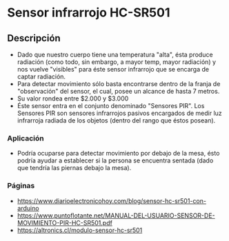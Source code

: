 # Sensor infrarrojo HC-SR501

## Descripción
  - Dado que nuestro cuerpo tiene una temperatura "alta", ésta produce radiación (como todo, sin embargo, a mayor temp, mayor radiación) y nos vuelve
  "visibles" para éste sensor infrarrojo que se encarga de captar radiación.
  - Para detectar movimiento sólo basta encontrarse dentro de la franja de "observación" del sensor, el cual, posee un alcance de hasta 7 metros.
  - Su valor rondea entre $2.000 y $3.000
  - Éste sensor entra en el conjunto denominado "Sensores PIR". Los Sensores PIR son sensores infrarrojos pasivos encargados de medir luz infrarroja radiada
  de los objetos (dentro del rango que éstos posean).
  
### Aplicación
  - Podría ocuparse para detectar movimiento por debajo de la mesa, ésto podría ayudar a establecer si la persona se encuentra sentada (dado que
  tendría las piernas debajo la mesa).

### Páginas
- https://www.diarioelectronicohoy.com/blog/sensor-hc-sr501-con-arduino
- https://www.puntoflotante.net/MANUAL-DEL-USUARIO-SENSOR-DE-MOVIMIENTO-PIR-HC-SR501.pdf
- https://altronics.cl/modulo-sensor-hc-sr501
